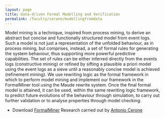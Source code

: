 ```yaml
---
layout: page
title: Data-driven Formal Modelling and Verification
permalink: /faculty/cerone/modellingfromdata
---
```


Model mining is a technique, inspired from process mining, to derive an abstract but concise and functionally structured model from event logs. Such a model is not just a representation of the unfolded behaviour, as in process mining, but comprises, instead, a set of formal rules for generating the system behaviour, thus supporting more powerful predictive capabilities. The set of rules can be either inferred directly from the events logs (constructive mining) or refined by sifting a plausible a priori model using the event logs as a sieve until a reasonably concise model is achieved (refinement mining). We use rewriting logic as the formal framework in which to perform model mining and implement our framework in the FormalMiner tool using the Maude rewrite system. Once the final formal model is attained, it can be used, within the same rewriting logic framework, to predict future evolutions of the behaviour through simulation, to carry out further validation or to analyse properties through model checking.
- Download [FormalMiner](formalminer.zip) 
Research carried out by [Antonio Cerone](/faculty/cerone)
